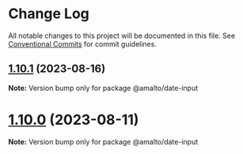 # Change Log

All notable changes to this project will be documented in this file.
See [Conventional Commits](https://conventionalcommits.org) for commit guidelines.

## [1.10.1](https://github.com/amalto/platform6-ui-components/compare/@amalto/date-input@1.10.0...@amalto/date-input@1.10.1) (2023-08-16)

**Note:** Version bump only for package @amalto/date-input

# [1.10.0](https://github.com/amalto/platform6-ui-components/compare/@amalto/date-input@1.9.28...@amalto/date-input@1.10.0) (2023-08-11)

**Note:** Version bump only for package @amalto/date-input
